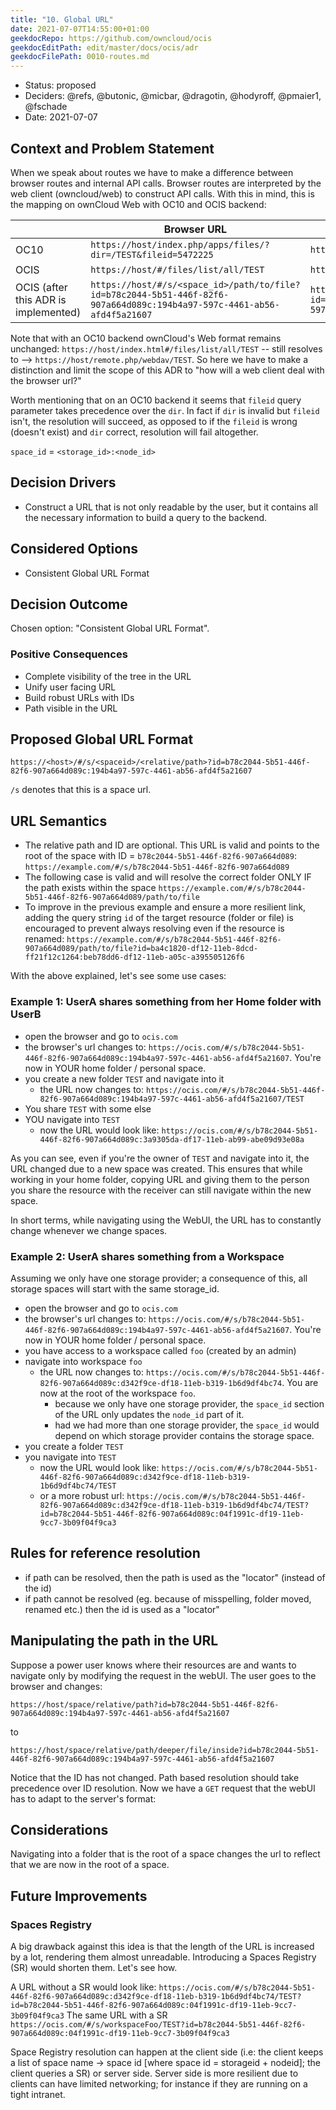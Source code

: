 ```yaml
---
title: "10. Global URL"
date: 2021-07-07T14:55:00+01:00
geekdocRepo: https://github.com/owncloud/ocis
geekdocEditPath: edit/master/docs/ocis/adr
geekdocFilePath: 0010-routes.md
---
```


* Status: proposed
* Deciders: @refs, @butonic, @micbar, @dragotin, @hodyroff, @pmaier1, @fschade
* Date: 2021-07-07

## Context and Problem Statement

When we speak about routes we have to make a difference between browser routes and internal API calls. Browser routes are interpreted by the web client (owncloud/web) to construct API calls. With this in mind, this is the mapping on ownCloud Web with OC10 and OCIS backend:

|      | Browser URL                                                                                                                                                                 | Internal Resolution                                                                                                                         |
|------|-----------------------------------------------------------------------------------------------------------------------------------------------------------------------------|---------------------------------------------------------------------------------------------------------------------------------------------|
| OC10 | `https://host/index.php/apps/files/?dir=/TEST&fileid=5472225`                                                                                                                 | `https://host/remote.php/dav/files/aunger/TEST`                                                                                              |
| OCIS | `https://host/#/files/list/all/TEST`                                                                                                                                         | `https://host/remote.php/webdav/TEST`                                                                                                       |
| OCIS (after this ADR is implemented) | `https://host/#/s/<space_id>/path/to/file?id=b78c2044-5b51-446f-82f6-907a664d089c:194b4a97-597c-4461-ab56-afd4f5a21607`                      | `https://host/remote.php/webdav/space/relative/path?id=b78c2044-5b51-446f-82f6-907a664d089c:194b4a97-597c-4461-ab56-afd4f5a21607`           |

Note that with an OC10 backend ownCloud's Web format remains unchanged: `https://host/index.html#/files/list/all/TEST` -- still resolves to --> `https://host/remote.php/webdav/TEST`. So here we have to make a distinction and limit the scope of this ADR to "how will a web client deal with the browser url?"

Worth mentioning that on an OC10 backend it seems that `fileid` query parameter takes precedence over the `dir`. In fact if `dir` is invalid but `fileid` isn't, the resolution will succeed, as opposed to if the `fileid` is wrong (doesn't exist) and `dir` correct, resolution will fail altogether.

`space_id` = `<storage_id>:<node_id>`

## Decision Drivers

* Construct a URL that is not only readable by the user, but it contains all the necessary information to build a query to the backend.

## Considered Options

* Consistent Global URL Format

## Decision Outcome

Chosen option: "Consistent Global URL Format".

### Positive Consequences

* Complete visibility of the tree in the URL
* Unify user facing URL
* Build robust URLs with IDs
* Path visible in the URL

## Proposed Global URL Format

`https://<host>/#/s/<spaceid>/<relative/path>?id=b78c2044-5b51-446f-82f6-907a664d089c:194b4a97-597c-4461-ab56-afd4f5a21607`

`/s` denotes that this is a space url.

## URL Semantics

- The relative path and ID are optional. This URL is valid and points to the root of the space with ID = `b78c2044-5b51-446f-82f6-907a664d089`: `https://example.com/#/s/b78c2044-5b51-446f-82f6-907a664d089`
- The following case is valid and will resolve the correct folder ONLY IF the path exists within the space `https://example.com/#/s/b78c2044-5b51-446f-82f6-907a664d089/path/to/file`
- To improve in the previous example and ensure a more resilient link, adding the query string `id` of the target resource (folder or file) is encouraged to prevent always resolving even if the resource is renamed: `https://example.com/#/s/b78c2044-5b51-446f-82f6-907a664d089/path/to/file?id=ba4c1820-df12-11eb-8dcd-ff21f12c1264:beb78dd6-df12-11eb-a05c-a395505126f6`

With the above explained, let's see some use cases:

### Example 1: UserA shares something from her Home folder with UserB

- open the browser and go to `ocis.com`
- the browser's url changes to: `https://ocis.com/#/s/b78c2044-5b51-446f-82f6-907a664d089c:194b4a97-597c-4461-ab56-afd4f5a21607`. You're now in YOUR home folder / personal space.
- you create a new folder `TEST` and navigate into it
  - the URL now changes to: `https://ocis.com/#/s/b78c2044-5b51-446f-82f6-907a664d089c:194b4a97-597c-4461-ab56-afd4f5a21607/TEST`
- You share `TEST` with some else
- YOU navigate into `TEST`
  - now the URL would look like: `https://ocis.com/#/s/b78c2044-5b51-446f-82f6-907a664d089c:3a9305da-df17-11eb-ab99-abe09d93e08a`

As you can see, even if you're the owner of `TEST` and navigate into it, the URL changed due to a new space was created. This ensures that while working in your home folder, copying URL and giving them to the person you share the resource with the receiver can still navigate within the new space.

In short terms, while navigating using the WebUI, the URL has to constantly change whenever we change spaces.

### Example 2: UserA shares something from a Workspace

Assuming we only have one storage provider; a consequence of this, all storage spaces will start with the same storage_id.

- open the browser and go to `ocis.com`
- the browser's url changes to: `https://ocis.com/#/s/b78c2044-5b51-446f-82f6-907a664d089c:194b4a97-597c-4461-ab56-afd4f5a21607`. You're now in YOUR home folder / personal space.
- you have access to a workspace called `foo` (created by an admin)
- navigate into workspace `foo`
  - the URL now changes to: `https://ocis.com/#/s/b78c2044-5b51-446f-82f6-907a664d089c:d342f9ce-df18-11eb-b319-1b6d9df4bc74`. You are now at the root of the workspace `foo`.
    - because we only have one storage provider, the `space_id` section of the URL only updates the `node_id` part of it.
    - had we had more than one storage provider, the `space_id` would depend on which storage provider contains the storage space.
- you create a folder `TEST`
- you navigate into `TEST`
  - now the URL would look like: `https://ocis.com/#/s/b78c2044-5b51-446f-82f6-907a664d089c:d342f9ce-df18-11eb-b319-1b6d9df4bc74/TEST`
  - or a more robust url: `https://ocis.com/#/s/b78c2044-5b51-446f-82f6-907a664d089c:d342f9ce-df18-11eb-b319-1b6d9df4bc74/TEST?id=b78c2044-5b51-446f-82f6-907a664d089c:04f1991c-df19-11eb-9cc7-3b09f04f9ca3`

## Rules for reference resolution

- if path can be resolved, then the path is used as the "locator" (instead of the id)
- if path cannot be resolved (eg. because of misspelling, folder moved, renamed etc.) then the id is used as a "locator"

## Manipulating the path in the URL

Suppose a power user knows where their resources are and wants to navigate only by modifying the request in the webUI. The user goes to the browser and changes:

`https://host/space/relative/path?id=b78c2044-5b51-446f-82f6-907a664d089c:194b4a97-597c-4461-ab56-afd4f5a21607`

to

`https://host/space/relative/path/deeper/file/inside?id=b78c2044-5b51-446f-82f6-907a664d089c:194b4a97-597c-4461-ab56-afd4f5a21607`

Notice that the ID has not changed. Path based resolution should take precedence over ID resolution. Now we have a `GET` request that the webUI has to adapt to the server's format:

## Considerations

Navigating into a folder that is the root of a space changes the url to reflect that we are now in the root of a space.

## Future Improvements

### Spaces Registry

A big drawback against this idea is that the length of the URL is increased by a lot, rendering them almost unreadable. Introducing a Spaces Registry (SR) would shorten them. Let's see how.

A URL without a SR would look like: `https://ocis.com/#/s/b78c2044-5b51-446f-82f6-907a664d089c:d342f9ce-df18-11eb-b319-1b6d9df4bc74/TEST?id=b78c2044-5b51-446f-82f6-907a664d089c:04f1991c-df19-11eb-9cc7-3b09f04f9ca3`
The same URL with a SR `https://ocis.com/#/s/workspaceFoo/TEST?id=b78c2044-5b51-446f-82f6-907a664d089c:04f1991c-df19-11eb-9cc7-3b09f04f9ca3`

Space Registry resolution can happen at the client side (i.e: the client keeps a list of space name -> space id [where space id = storageid + nodeid]; the client queries a SR) or server side. Server side is more resilient due to clients can have limited networking; for instance if they are running on a tight intranet.
